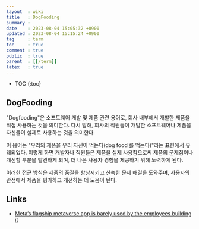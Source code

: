 ```yaml
---
layout  : wiki
title   : DogFooding
summary : 
date    : 2023-08-04 15:05:32 +0900
updated : 2023-08-04 15:15:24 +0900
tag     : term
toc     : true
comment : true
public  : true
parent  : [[/term]]
latex   : true
---
```

* TOC
{:toc}

## DogFooding

"Dogfooding"은 소프트웨어 개발 및 제품 관련 용어로, 회사 내부에서 개발한 제품을 직접 사용하는 것을 의미한다. 다시 말해, 회사의 직원들이 개발한 소프트웨어나 제품을 자신들이 실제로 사용하는 것을 의미한다.

이 용어는 "우리의 제품을 우리 자신이 먹는다(dog food 를 먹는다)"라는 표현에서 유래되었다. 이렇게 하면 개발자나 직원들은 제품을 실제 사용함으로써 제품의 문제점이나 개선할 부분을 발견하게 되며, 더 나은 사용자 경험을 제공하기 위해 노력하게 된다.

이러한 접근 방식은 제품의 품질을 향상시키고 신속한 문제 해결을 도와주며, 사용자의 관점에서 제품을 평가하고 개선하는 데 도움이 된다.

## Links 

- [Meta’s flagship metaverse app is barely used by the employees building it](https://www.theverge.com/2022/10/6/23391895/meta-facebook-horizon-worlds-vr-social-network-too-buggy-leaked-memo)